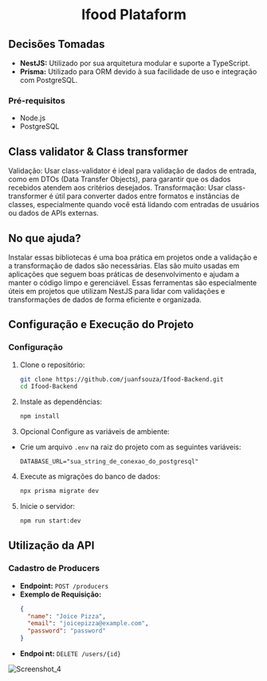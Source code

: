 <div align="center">
    
# Ifood Plataform


</div>

## Decisões Tomadas
- **NestJS:** Utilizado por sua arquitetura modular e suporte a TypeScript.
- **Prisma:** Utilizado para ORM devido à sua facilidade de uso e integração com PostgreSQL.

### Pré-requisitos
- Node.js
- PostgreSQL

## Class validator & Class transformer
Validação: Usar class-validator é ideal para validação de dados de entrada, como em DTOs (Data Transfer Objects), para garantir que os dados recebidos atendem aos critérios desejados.
Transformação: Usar class-transformer é útil para converter dados entre formatos e instâncias de classes, especialmente quando você está lidando com entradas de usuários ou dados de APIs externas.

## No que ajuda?
Instalar essas bibliotecas é uma boa prática em projetos onde a validação e a transformação de dados são necessárias. Elas são muito usadas em aplicações que seguem boas práticas de desenvolvimento e ajudam a manter o código limpo e gerenciável.
Essas ferramentas são especialmente úteis em projetos que utilizam NestJS para lidar com validações e transformações de dados de forma eficiente e organizada.

## Configuração e Execução do Projeto
### Configuração
1. Clone o repositório:
    ```sh
    git clone https://github.com/juanfsouza/Ifood-Backend.git
    cd Ifood-Backend
    ```

2. Instale as dependências:
    ```sh
    npm install
    ```

3. Opcional Configure as variáveis de ambiente:
- Crie um arquivo `.env` na raiz do projeto com as seguintes variáveis:
    ```
    DATABASE_URL="sua_string_de_conexao_do_postgresql"
    ```

4. Execute as migrações do banco de dados:
    ```sh
    npx prisma migrate dev
    ```

5. Inicie o servidor:
    ```sh
    npm run start:dev
    ```

## Utilização da API

### Cadastro de Producers
- **Endpoint:** `POST /producers`
- **Exemplo de Requisição:**
    ```json
    {
      "name": "Joice Pizza",
      "email": "joicepizza@example.com",
      "password": "password"
    }
    ```
- **Endpoi
nt:** `DELETE /users/{id}`


![Screenshot_4](https://github.com/user-attachments/assets/ba4fa252-46a4-4763-9229-dfb257e42302)
